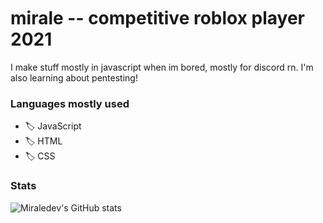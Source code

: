 <img src="https://media.discordapp.net/attachments/770436802208858112/801602144913457172/XD.gif" width="1000" height="3">

# mirale -- competitive roblox player 2021

I make stuff mostly in javascript when im bored, mostly for discord rn. I'm also learning about pentesting!

### Languages mostly used

- 🏷️ JavaScript
- 🏷️ HTML
- 🏷️ CSS

### Stats

![Miraledev's GitHub stats](https://github-readme-stats.vercel.app/api?username=miraledev&show_icons=true&theme=radical)

<img src="https://media.discordapp.net/attachments/770436802208858112/801602144913457172/XD.gif" width="1000" height="3">
